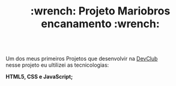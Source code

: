 <h1 align="center" >:wrench: Projeto Mariobros encanamento :wrench: </h1>
<br>
<br>
<p> Um dos meus primeiros Projetos que desenvolvir na <a href="https://rodolfomori.com.br/devclub/">DevClub</a> <br> 
nesse projeto eu ultilizei as tecnicologias: </p> 

**HTML5, CSS e JavaScript;**

